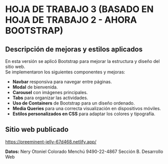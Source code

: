# HOJA DE TRABAJO 3 (BASADO EN HOJA DE TRABAJO 2 - AHORA BOOTSTRAP)

## Descripción de mejoras y estilos aplicados
En esta versión se aplicó Bootstrap para mejorar la estructura y diseño del sitio web.  
Se implementaron los siguientes componentes y mejoras:
- **Navbar** responsiva para navegar entre páginas.
- **Modal** de bienvenida.
- **Carousel** con imágenes principales.
- **Tabs** para organizar las actividades.
- **Uso de Containers** de Bootstrap para un diseño ordenado.
- **Media Queries** para una correcta visualización en dispositivos móviles.
- **Estilos personalizados en CSS** para adaptar los colores y tipografía.

## Sitio web publicado
https://preeminent-jelly-67d468.netlify.app/

**Datos:** 
Nery Otoniel Colorado Menchú 9490-22-4867
Sección B. Desarrollo Web
